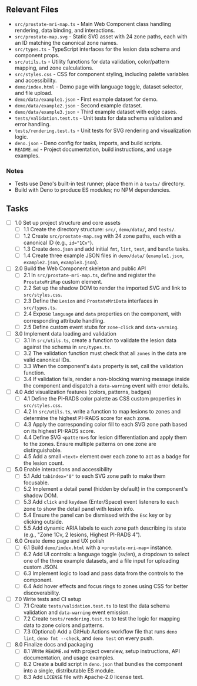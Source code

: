 ## Relevant Files

- `src/prostate-mri-map.ts` - Main Web Component class handling rendering, data binding, and interactions.
- `src/prostate-map.svg` - Static SVG asset with 24 zone paths, each with an ID matching the canonical zone names.
- `src/types.ts` - TypeScript interfaces for the lesion data schema and component props.
- `src/utils.ts` - Utility functions for data validation, color/pattern mapping, and zone calculations.
- `src/styles.css` - CSS for component styling, including palette variables and accessibility.
- `demo/index.html` - Demo page with language toggle, dataset selector, and file upload.
- `demo/data/example1.json` - First example dataset for demo.
- `demo/data/example2.json` - Second example dataset.
- `demo/data/example3.json` - Third example dataset with edge cases.
- `tests/validation.test.ts` - Unit tests for data schema validation and error handling.
- `tests/rendering.test.ts` - Unit tests for SVG rendering and visualization logic.
- `deno.json` - Deno config for tasks, imports, and build scripts.
- `README.md` - Project documentation, build instructions, and usage examples.

### Notes

- Tests use Deno's built-in test runner; place them in a `tests/` directory.
- Build with Deno to produce ES modules; no NPM dependencies.

## Tasks

- [ ] 1.0 Set up project structure and core assets
  - [ ] 1.1 Create the directory structure: `src/`, `demo/data/`, and `tests/`.
  - [ ] 1.2 Create `src/prostate-map.svg` with 24 zone paths, each with a canonical ID (e.g., `id="1Cv"`).
  - [ ] 1.3 Create `deno.json` and add initial `fmt`, `lint`, `test`, and `bundle` tasks.
  - [ ] 1.4 Create three example JSON files in `demo/data/` (`example1.json`, `example2.json`, `example3.json`).
- [ ] 2.0 Build the Web Component skeleton and public API
  - [ ] 2.1 In `src/prostate-mri-map.ts`, define and register the `ProstateMriMap` custom element.
  - [ ] 2.2 Set up the shadow DOM to render the imported SVG and link to `src/styles.css`.
  - [ ] 2.3 Define the `Lesion` and `ProstateMriData` interfaces in `src/types.ts`.
  - [ ] 2.4 Expose `language` and `data` properties on the component, with corresponding attribute handling.
  - [ ] 2.5 Define custom event stubs for `zone-click` and `data-warning`.
- [ ] 3.0 Implement data loading and validation
  - [ ] 3.1 In `src/utils.ts`, create a function to validate the lesion data against the schema in `src/types.ts`.
  - [ ] 3.2 The validation function must check that all `zones` in the data are valid canonical IDs.
  - [ ] 3.3 When the component's `data` property is set, call the validation function.
  - [ ] 3.4 If validation fails, render a non-blocking warning message inside the component and dispatch a `data-warning` event with error details.
- [ ] 4.0 Add visualization features (colors, patterns, badges)
  - [ ] 4.1 Define the PI-RADS color palette as CSS custom properties in `src/styles.css`.
  - [ ] 4.2 In `src/utils.ts`, write a function to map lesions to zones and determine the highest PI-RADS score for each zone.
  - [ ] 4.3 Apply the corresponding color fill to each SVG zone path based on its highest PI-RADS score.
  - [ ] 4.4 Define SVG `<pattern>`s for lesion differentiation and apply them to the zones. Ensure multiple patterns on one zone are distinguishable.
  - [ ] 4.5 Add a small `<text>` element over each zone to act as a badge for the lesion count.
- [ ] 5.0 Enable interactions and accessibility
  - [ ] 5.1 Add `tabindex="0"` to each SVG zone path to make them focusable.
  - [ ] 5.2 Implement a detail panel (hidden by default) in the component's shadow DOM.
  - [ ] 5.3 Add `click` and `keydown` (Enter/Space) event listeners to each zone to show the detail panel with lesion info.
  - [ ] 5.4 Ensure the panel can be dismissed with the `Esc` key or by clicking outside.
  - [ ] 5.5 Add dynamic ARIA labels to each zone path describing its state (e.g., "Zone 1Cv, 2 lesions, Highest PI-RADS 4").
- [ ] 6.0 Create demo page and UX polish
  - [ ] 6.1 Build `demo/index.html` with a `<prostate-mri-map>` instance.
  - [ ] 6.2 Add UI controls: a language toggle (sv/en), a dropdown to select one of the three example datasets, and a file input for uploading custom JSON.
  - [ ] 6.3 Implement logic to load and pass data from the controls to the component.
  - [ ] 6.4 Add hover effects and focus rings to zones using CSS for better discoverability.
- [ ] 7.0 Write tests and CI setup
  - [ ] 7.1 Create `tests/validation.test.ts` to test the data schema validation and `data-warning` event emission.
  - [ ] 7.2 Create `tests/rendering.test.ts` to test the logic for mapping data to zone colors and patterns.
  - [ ] 7.3 (Optional) Add a GitHub Actions workflow file that runs `deno lint`, `deno fmt --check`, and `deno test` on every push.
- [ ] 8.0 Finalize docs and packaging
  - [ ] 8.1 Write `README.md` with project overview, setup instructions, API documentation, and usage examples.
  - [ ] 8.2 Create a build script in `deno.json` that bundles the component into a single, distributable ES module.
  - [ ] 8.3 Add `LICENSE` file with Apache-2.0 license text.
